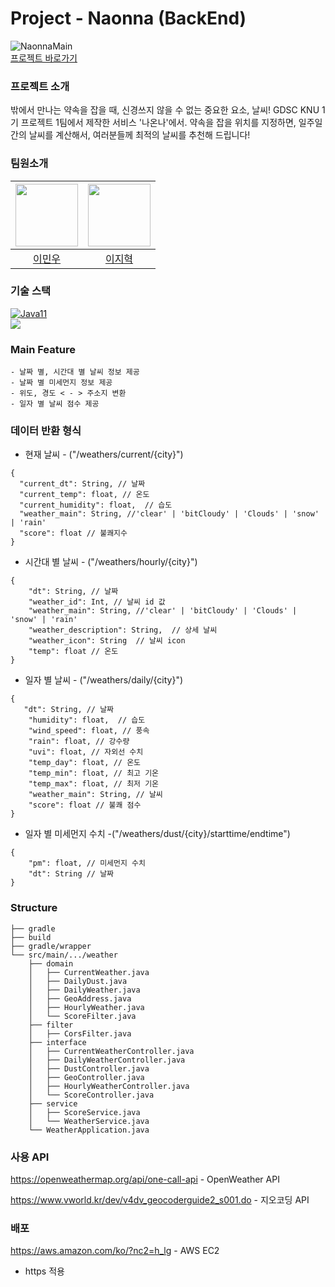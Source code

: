 # Project - Naonna (BackEnd)

![NaonnaMain](https://user-images.githubusercontent.com/77485914/170818120-0c9f8dae-4113-4ef2-8e10-0bf721acc7bd.png)  
<a href="https://naonna.netlify.app">프로젝트 바로가기</a>

### 프로젝트 소개

밖에서 만나는 약속을 잡을 때, 신경쓰지 않을 수 없는 중요한 요소, 날씨! GDSC KNU 1기 프로젝트 1팀에서 제작한 서비스 '나온나'에서. 약속을 잡을 위치를 지정하면, 일주일간의 날씨를 계산해서, 여러분들께 최적의 날씨를 추천해 드립니다!

### 팀원소개
<pr>

| [<img src="https://github.com/lmw7414.png" width="100px">](https://github.com/lmw7414) | [<img src="https://github.com/olzlgur.png" width="100px">](https://github.com/olzlgur) |
| :------------------------------------------------------------------------------------: | :------------------------------------------------------------------------------------: |
|                          [이민우](https://github.com/lmw7414)                          |                          [이지혁](https://github.com/olzlgur)                          |

### 기술 스택
    
[![Java11](https://img.shields.io/badge/java-11-blue)](https://img.shields.io/badge/java-11-blue)  
<img src="https://img.shields.io/badge/Spring-6DB33F?style=for-the-badge&logo=Spring&logoColor=white">

### Main Feature    
    - 날짜 별, 시간대 별 날씨 정보 제공
    - 날짜 별 미세먼지 정보 제공
    - 위도, 경도 < - > 주소지 변환
    - 일자 별 날씨 점수 제공
    
### 데이터 반환 형식 

- 현재 날씨 - ("/weathers/current/{city}")
```
{
  "current_dt": String, // 날짜
  "current_temp": float, // 온도
  "current_humidity": float,  // 습도
  "weather_main": String, //'clear' | 'bitCloudy' | 'Clouds' | 'snow' | 'rain'
  "score": float // 불쾌지수
}
```

- 시간대 별 날씨 - ("/weathers/hourly/{city}")
```
{
    "dt": String, // 날짜 
    "weather_id": Int, // 날씨 id 값
    "weather_main": String, //'clear' | 'bitCloudy' | 'Clouds' | 'snow' | 'rain' 
    "weather_description": String,  // 상세 날씨
    "weather_icon": String  // 날씨 icon
    "temp": float // 온도
}
```

- 일자 별 날씨 - ("/weathers/daily/{city}")
```
{
   "dt": String, // 날짜
    "humidity": float,  // 습도
    "wind_speed": float, // 풍속
    "rain": float, // 강수량
    "uvi": float, // 자외선 수치
    "temp_day": float, // 온도
    "temp_min": float, // 최고 기온
    "temp_max": float, // 최저 기온
    "weather_main": String, // 날씨
    "score": float // 불쾌 점수
}
```    
 
- 일자 별 미세먼지 수치 -("/weathers/dust/{city}/starttime/endtime")
```
{
    "pm": float, // 미세먼지 수치
    "dt": String // 날짜
}    
```
    
### Structure
```
├── gradle
├── build
├── gradle/wrapper
└── src/main/.../weather
    ├── domain
    │   ├── CurrentWeather.java
    │   ├── DailyDust.java
    │   ├── DailyWeather.java
    │   ├── GeoAddress.java
    │   ├── HourlyWeather.java
    │   └── ScoreFilter.java
    ├── filter
    │   ├── CorsFilter.java
    ├── interface
    │   ├── CurrentWeatherController.java
    │   ├── DailyWeatherController.java
    │   ├── DustController.java
    │   ├── GeoController.java
    │   ├── HourlyWeatherController.java
    │   └── ScoreController.java
    ├── service
    │   ├── ScoreService.java
    │   └── WeatherService.java
    └── WeatherApplication.java
```

### 사용 API
<https://openweathermap.org/api/one-call-api>  - OpenWeather API
    
<https://www.vworld.kr/dev/v4dv_geocoderguide2_s001.do> - 지오코딩 API
    
### 배포 
<https://aws.amazon.com/ko/?nc2=h_lg> - AWS EC2
- https 적용

